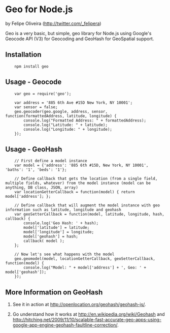 # Geo for Node.js
by Felipe Oliveira (http://twitter.com/_felipera)

Geo is a very basic, but simple, geo library for Node.js using Google's Geocode API (V3) for Geocoding and GeoHash for GeoSpatial support.



## Installation

		npm install geo



## Usage - Geocode

		var geo = require('geo');
		
		var address = '885 6th Ave #15D New York, NY 10001';
		var sensor = false;
		geo.geocoder(geo.google, address, sensor, function(formattedAddress, latitude, longitude) {
			console.log("Formatted Address: " + formattedAddress);
			console.log("Latitude: " + latitude);
			console.log("Longitude: " + longitude);
		});
		

		
## Usage - GeoHash

		// First define a model instance
		var model = {'address': '885 6th #15D, New York, NY 10001', 'baths': '1', 'beds': '1'};
	
		// Define callback that gets the location (from a single field, multiple fields, whatever) from the model instance (model can be anything, DB class, JSON, array)
		var locationGetterCallback = function(model) { return model['address']; };
	
		// Define callback that will augment the model instance with geo information such as latitude, longitude and geohash
		var geoSetterCallback = function(model, latitude, longitude, hash, callback) { 
			console.log('Geo Hash: ' + hash); 
			model['latitude'] = latitude; 
			model['longitude'] = longitude; 
			model['geohash'] = hash; 
			callback( model ); 
		};
	
		// Now let's see what happens with the model
		geo.geomodel(model, locationGetterCallback, geoSetterCallback, function(model) {
			console.log("Model: " + model['address'] + ', Geo: ' + model['geohash']);
		}); 



## More Information on GeoHash

1. See it in action at http://openlocation.org/geohash/geohash-js/.

2. Go understand how it works at http://en.wikipedia.org/wiki/Geohash and http://hitching.net/2009/11/10/scalable-fast-accurate-geo-apps-using-google-app-engine-geohash-faultline-correction/.